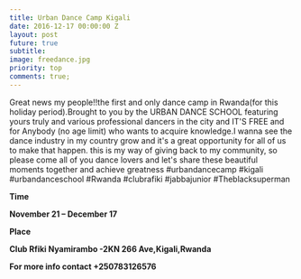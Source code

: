 ```yaml
---
title: Urban Dance Camp Kigali
date: 2016-12-17 00:00:00 Z
layout: post
future: true
subtitle: 
image: freedance.jpg
priority: top
comments: true;
---
```


Great news my people!!the first and only dance camp in Rwanda(for this holiday period).Brought to you by the URBAN DANCE SCHOOL featuring yours truly and various professional dancers in the city and IT'S FREE and for Anybody (no age limit) who wants to acquire knowledge.I wanna see the dance industry in my country grow and it's a great opportunity for all of us to make that happen. this is my way of giving back to my community, so please come all of you dance lovers and let's share these beautiful moments together and achieve greatness #urbandancecamp #kigali #urbandanceschool #Rwanda #clubrafiki #jabbajunior #Theblacksuperman

<strong>Time<strong></strong>

November 21 – December 17


<strong>Place</strong>

Club Rfiki Nyamirambo -2KN 266 Ave,Kigali,Rwanda

<strong>For more info contact +250783126576 </strong>